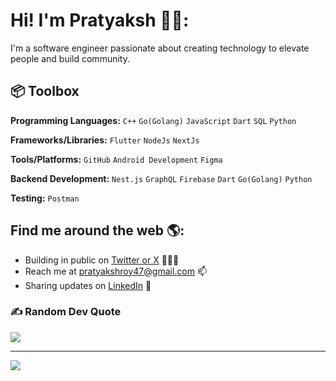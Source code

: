 # Hi! I'm Pratyaksh 👋🏼:
I'm a software engineer passionate about creating technology to elevate people and build community.<br><be>

## 📦 Toolbox

**Programming Languages:** `C++` `Go(Golang)` `JavaScript` `Dart` `SQL` `Python`

**Frameworks/Libraries:** `Flutter` `NodeJs` `NextJs`
 
**Tools/Platforms:** `GitHub` `Android Development` `Figma` 

**Backend Development:** `Nest.js` `GraphQL` `Firebase` `Dart` `Go(Golang)` `Python`

**Testing:** `Postman`


## Find me around the web 🌎:
- Building in public on <a href="https://twitter.com/pratyakshroy_"> Twitter or X</a> 👨🏼‍💻
- Reach me at pratyakshroy47@gmail.com 📫
- Sharing updates on <a href="https://www.linkedin.com/in/pratyaksh-roy-9760b1230/"> LinkedIn</a> 💼

### ✍️ Random Dev Quote
![](https://quotes-github-readme.vercel.app/api?type=horizontal&theme=radical)

---
[![](https://visitcount.itsvg.in/api?id=pratyakshroy47&icon=0&color=12)](https://visitcount.itsvg.in)

<!-- Proudly created with GPRM ( https://gprm.itsvg.in ) -->

